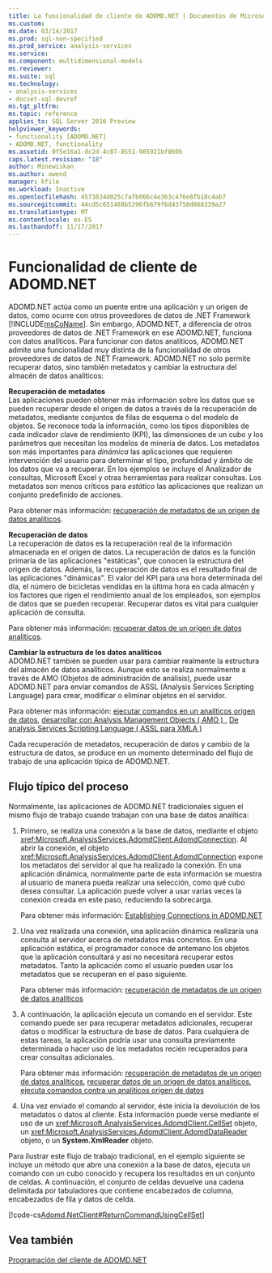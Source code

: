 ```yaml
---
title: La funcionalidad de cliente de ADOMD.NET | Documentos de Microsoft
ms.custom: 
ms.date: 03/14/2017
ms.prod: sql-non-specified
ms.prod_service: analysis-services
ms.service: 
ms.component: multidimensional-models
ms.reviewer: 
ms.suite: sql
ms.technology:
- analysis-services
- docset-sql-devref
ms.tgt_pltfrm: 
ms.topic: reference
applies_to: SQL Server 2016 Preview
helpviewer_keywords:
- functionality [ADOMD.NET]
- ADOMD.NET, functionality
ms.assetid: 0f5e16a1-dc2d-4c87-8551-985921bf069b
caps.latest.revision: "18"
author: Minewiskan
ms.author: owend
manager: kfile
ms.workload: Inactive
ms.openlocfilehash: 4573834d025c7afb066c4e363c476e8fb18c4ab7
ms.sourcegitcommit: 44cd5c651488b5296fb679f6d43f50d068339a27
ms.translationtype: MT
ms.contentlocale: es-ES
ms.lasthandoff: 11/17/2017
---
```

# <a name="adomdnet-client-functionality"></a>Funcionalidad de cliente de ADOMD.NET
  ADOMD.NET actúa como un puente entre una aplicación y un origen de datos, como ocurre con otros proveedores de datos de .NET Framework [!INCLUDE[msCoName](../../includes/msconame-md.md)]. Sin embargo, ADOMD.NET, a diferencia de otros proveedores de datos de .NET Framework en ese ADOMD.NET, funciona con datos analíticos. Para funcionar con datos analíticos, ADOMD.NET admite una funcionalidad muy distinta de la funcionalidad de otros proveedores de datos de .NET Framework. ADOMD.NET no solo permite recuperar datos, sino también metadatos y cambiar la estructura del almacén de datos analíticos:  
  
 **Recuperación de metadatos**  
 Las aplicaciones pueden obtener más información sobre los datos que se pueden recuperar desde el origen de datos a través de la recuperación de metadatos, mediante conjuntos de filas de esquema o del modelo de objetos. Se reconoce toda la información, como los tipos disponibles de cada indicador clave de rendimiento (KPI), las dimensiones de un cubo y los parámetros que necesitan los modelos de minería de datos. Los metadatos son más importantes para *dinámica* las aplicaciones que requieren intervención del usuario para determinar el tipo, profundidad y ámbito de los datos que va a recuperar. En los ejemplos se incluye el Analizador de consultas, Microsoft Excel y otras herramientas para realizar consultas. Los metadatos son menos críticos para *estático* las aplicaciones que realizan un conjunto predefinido de acciones.  
  
 Para obtener más información: [recuperación de metadatos de un origen de datos analíticos](../../analysis-services/multidimensional-models-adomd-net-client/retrieving-metadata-from-an-analytical-data-source.md).  
  
 **Recuperación de datos**  
 La recuperación de datos es la recuperación real de la información almacenada en el origen de datos. La recuperación de datos es la función primaria de las aplicaciones "estáticas", que conocen la estructura del origen de datos. Además, la recuperación de datos es el resultado final de las aplicaciones "dinámicas". El valor del KPI para una hora determinada del día, el número de bicicletas vendidas en la última hora en cada almacén y los factores que rigen el rendimiento anual de los empleados, son ejemplos de datos que se pueden recuperar. Recuperar datos es vital para cualquier aplicación de consulta.  
  
 Para obtener más información: [recuperar datos de un origen de datos analíticos](../../analysis-services/multidimensional-models-adomd-net-client/retrieving-data-from-an-analytical-data-source.md).  
  
 **Cambiar la estructura de los datos analíticos**  
 ADOMD.NET también se pueden usar para cambiar realmente la estructura del almacén de datos analíticos. Aunque esto se realiza normalmente a través de AMO (Objetos de administración de análisis), puede usar ADOMD.NET para enviar comandos de ASSL (Analysis Services Scripting Language) para crear, modificar o eliminar objetos en el servidor.  
  
 Para obtener más información: [ejecutar comandos en un analíticos origen de datos](../../analysis-services/multidimensional-models-adomd-net-client/executing-commands-against-an-analytical-data-source.md), [desarrollar con Analysis Management Objects &#40; AMO &#41; ](../../analysis-services/multidimensional-models/analysis-management-objects/developing-with-analysis-management-objects-amo.md), [De analysis Services Scripting Language &#40; ASSL para XMLA &#41;](../../analysis-services/scripting/analysis-services-scripting-language-assl-for-xmla.md)  
  
 Cada recuperación de metadatos, recuperación de datos y cambio de la estructura de datos, se produce en un momento determinado del flujo de trabajo de una aplicación típica de ADOMD.NET.  
  
## <a name="typical-process-flow"></a>Flujo típico del proceso  
 Normalmente, las aplicaciones de ADOMD.NET tradicionales siguen el mismo flujo de trabajo cuando trabajan con una base de datos analítica:  
  
1.  Primero, se realiza una conexión a la base de datos, mediante el objeto <xref:Microsoft.AnalysisServices.AdomdClient.AdomdConnection>. Al abrir la conexión, el objeto <xref:Microsoft.AnalysisServices.AdomdClient.AdomdConnection> expone los metadatos del servidor al que ha realizado la conexión. En una aplicación dinámica, normalmente parte de esta información se muestra al usuario de manera pueda realizar una selección, como qué cubo desea consultar. La aplicación puede volver a usar varias veces la conexión creada en este paso, reduciendo la sobrecarga.  
  
     Para obtener más información: [Establishing Connections in ADOMD.NET](../../analysis-services/multidimensional-models-adomd-net-client/connections-in-adomd-net.md)  
  
2.  Una vez realizada una conexión, una aplicación dinámica realizaría una consulta al servidor acerca de metadatos más concretos. En una aplicación estática, el programador conoce de antemano los objetos que la aplicación consultará y así no necesitará recuperar estos metadatos. Tanto la aplicación como el usuario pueden usar los metadatos que se recuperan en el paso siguiente.  
  
     Para obtener más información: [recuperación de metadatos de un origen de datos analíticos](../../analysis-services/multidimensional-models-adomd-net-client/retrieving-metadata-from-an-analytical-data-source.md)  
  
3.  A continuación, la aplicación ejecuta un comando en el servidor. Este comando puede ser para recuperar metadatos adicionales, recuperar datos o modificar la estructura de base de datos. Para cualquiera de estas tareas, la aplicación podría usar una consulta previamente determinada o hacer uso de los metadatos recién recuperados para crear consultas adicionales.  
  
     Para obtener más información: [recuperación de metadatos de un origen de datos analíticos](../../analysis-services/multidimensional-models-adomd-net-client/retrieving-metadata-from-an-analytical-data-source.md), [recuperar datos de un origen de datos analíticos](../../analysis-services/multidimensional-models-adomd-net-client/retrieving-data-from-an-analytical-data-source.md), [ejecuta comandos contra un analíticos origen de datos](../../analysis-services/multidimensional-models-adomd-net-client/executing-commands-against-an-analytical-data-source.md)  
  
4.  Una vez enviado el comando al servidor, éste inicia la devolución de los metadatos o datos al cliente. Esta información puede verse mediante el uso de un <xref:Microsoft.AnalysisServices.AdomdClient.CellSet> objeto, un <xref:Microsoft.AnalysisServices.AdomdClient.AdomdDataReader> objeto, o un **System.XmlReader** objeto.  
  
 Para ilustrar este flujo de trabajo tradicional, en el ejemplo siguiente se incluye un método que abre una conexión a la base de datos, ejecuta un comando con un cubo conocido y recupera los resultados en un conjunto de celdas. A continuación, el conjunto de celdas devuelve una cadena delimitada por tabuladores que contiene encabezados de columna, encabezados de fila y datos de celda.  
  
 [!code-cs[Adomd.NetClient#ReturnCommandUsingCellSet](../../analysis-services/multidimensional-models-adomd-net-client/codesnippet/csharp/adomd-net-client-functio_1.cs)]  
  
## <a name="see-also"></a>Vea también  
 [Programación del cliente de ADOMD.NET](../../analysis-services/multidimensional-models-adomd-net-client/adomd-net-client-programming.md)  
  
  
